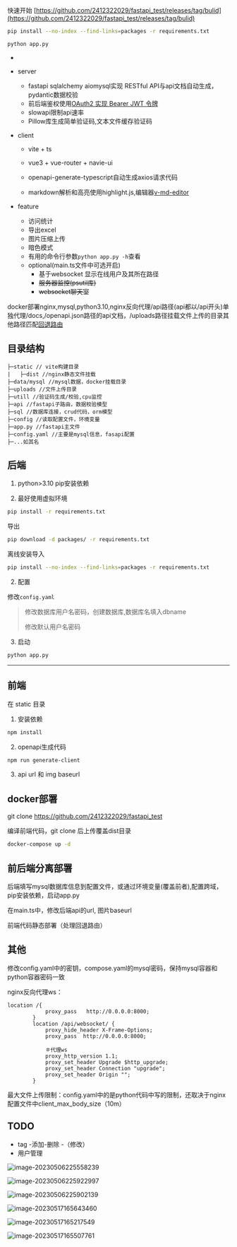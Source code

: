 快速开始 [https://github.com/2412322029/fastapi_test/releases/tag/bulid](https://github.com/2412322029/fastapi_test/releases/tag/bulid)

```bash
pip install --no-index --find-links=packages -r requirements.txt

python app.py
```



 + 
 + server
   + fastapi sqlalchemy aiomysql实现 RESTful API与api文档自动生成，pydantic数据校验
   + 前后端鉴权使用[OAuth2 实现 Bearer JWT 令牌](https://fastapi.tiangolo.com/zh/tutorial/security/oauth2-jwt/)
   + slowapi限制api速率
   + Pillow库生成简单验证码,文本文件缓存验证码
+ client

  + vite + ts
  
  + vue3 + vue-router + navie-ui
  
  + openapi-generate-typescript自动生成axios请求代码

  + markdown解析和高亮使用highlight.js,编辑器[v-md-editor](https://code-farmer-i.github.io/vue-markdown-editor/zh/)
  
+ feature
  
  + 访问统计
  + 导出excel
  + 图片压缩上传
  + 暗色模式
  + 有用的命令行参数`python app.py -h`查看
  + optional(main.ts文件中可选开启)
    + 基于websocket 显示在线用户及其所在路径
    + ~~服务器监控(psutil库)~~
    + ~~websocket聊天室~~
  

docker部署nginx,mysql,python3.10,nginx反向代理/api路径(api都以/api开头)单独代理/docs,/openapi.json路径的api文档，/uploads路径挂载文件上传的目录其他路径匹配[回退路由](https://router.vuejs.org/zh/guide/essentials/history-mode.html#nginx)

## 目录结构

```
├─static // vite构建目录
|   ├─dist //nginx静态文件挂载
├─data/mysql //mysql数据，docker挂载目录
├─uploads //文件上传目录
├─utill //验证码生成/校验,cpu监控
├─api //fastapi子路由，数据校验模型
├─sql //数据库连接，crud代码，orm模型
├─config //读取配置文件，环境变量
├─app.py //fastapi主文件
├─config.yaml //主要是mysql信息，fasapi配置
├─...如其名

```



## 后端

1. python>3.10 pip安装依赖 

2. 最好使用虚拟环境
```bash
pip install -r requirements.txt
```

导出

```bash
pip download -d packages/ -r requirements.txt
```

 离线安装导入

```bash
pip install --no-index --find-links=packages -r requirements.txt
```



2. 配置

修改`config.yaml`
> 修改数据库用户名密码，创建数据库,数据库名填入dbname
> 
> 修改默认用户名密码

3. 启动

```bash
python app.py
```

---
## 前端
在 static 目录

1. 安装依赖
```bash
npm install
```

2. openapi生成代码
```bash
npm run generate-client
```

3. api url 和 img baseurl

## docker部署

git clone https://github.com/2412322029/fastapi_test

编译前端代码，git clone 后上传覆盖dist目录

```bash
docker-compose up -d
```

## 前后端分离部署

后端填写mysql数据库信息到配置文件，或通过环境变量(覆盖前者),配置跨域，pip安装依赖，启动app.py

在main.ts中，修改后端api的url, 图片baseurl

前端代码静态部署（处理回退路由）

## 其他

修改config.yaml中的密钥，compose.yaml的mysql密码，保持mysql容器和python容器密码一致

nginx反向代理ws：

```
location /{
            proxy_pass   http://0.0.0.0:8000;
        }
        location /api/websocket/ {
            proxy_hide_header X-Frame-Options;
            proxy_pass  http://0.0.0.0:8000;

            ＃代理ws
            proxy_http_version 1.1;
            proxy_set_header Upgrade $http_upgrade;
            proxy_set_header Connection "upgrade";
            proxy_set_header Origin ""; 
        }
```



最大文件上传限制：config.yaml中的是python代码中写的限制，还取决于nginx配置文件中client_max_body_size（10m）



## TODO

- tag  -添加-删除 -（修改）
- 用户管理

![image-20230506225558239](README.assets/image-20230506225558239.png)

![image-20230506225922997](README.assets/image-20230506225922997.png)

![image-20230506225902139](README.assets/image-20230517165410545.png)

![image-20230517165643460](README.assets/image-20230517165643460.png)

![image-20230517165217549](README.assets/image-20230517165217549.png)

![image-20230517165507761](README.assets/image-20230517165507761.png)